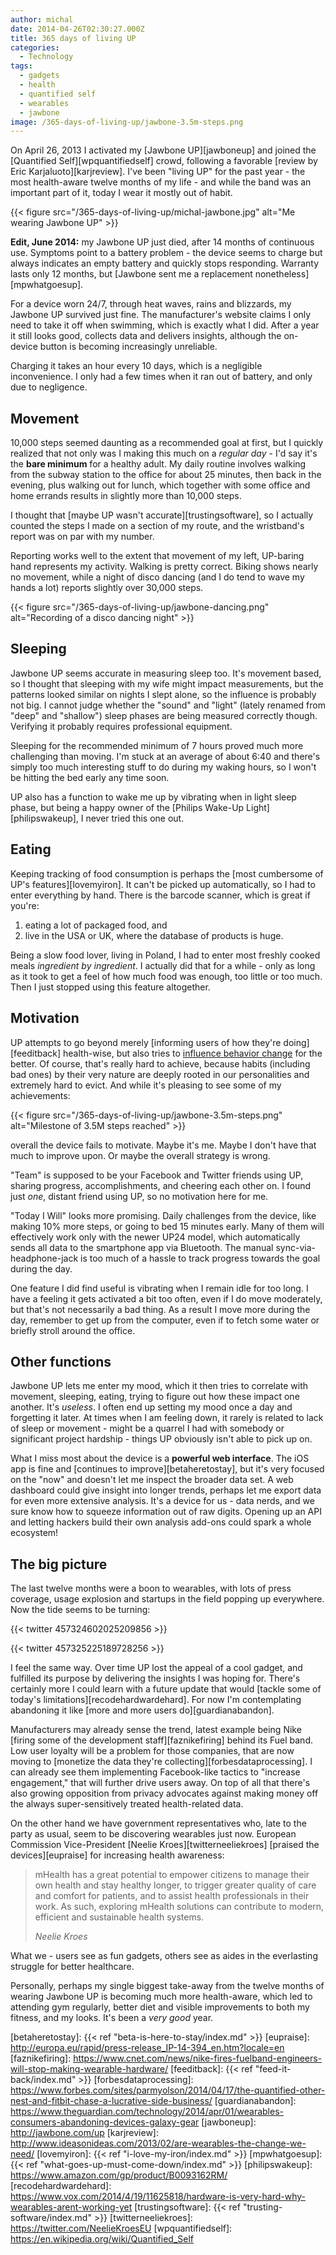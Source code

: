 ```yaml
---
author: michal
date: 2014-04-26T02:30:27.000Z
title: 365 days of living UP
categories:
  - Technology
tags:
  - gadgets
  - health
  - quantified self
  - wearables
  - jawbone
image: /365-days-of-living-up/jawbone-3.5m-steps.png
---
```


On April 26, 2013 I activated my [Jawbone UP][jawboneup] and joined the [Quantified Self][wpquantifiedself] crowd, following a favorable [review by Eric Karjaluoto][karjreview]. I've been "living UP" for the past year - the most health-aware twelve months of my life - and while the band was an important part of it, today I wear it mostly out of habit.

<!--more-->

{{< figure src="/365-days-of-living-up/michal-jawbone.jpg" alt="Me wearing Jawbone UP" >}}

__Edit, June 2014:__ my Jawbone UP just died, after 14 months of continuous use. Symptoms point to a battery problem - the device seems to charge but always indicates an empty battery and quickly stops responding. Warranty lasts only 12 months, but [Jawbone sent me a replacement nonetheless][mpwhatgoesup].

For a device worn 24/7, through heat waves, rains and blizzards, my Jawbone UP survived just fine. The manufacturer's website claims I only need to take it off when swimming, which is exactly what I did. After a year it still looks good, collects data and delivers insights, although the on-device button is becoming increasingly unreliable.

Charging it takes an hour every 10 days, which is a negligible inconvenience. I only had a few times when it ran out of battery, and only due to negligence.

## Movement

10,000 steps seemed daunting as a recommended goal at first, but I quickly realized that not only was I making this much on a _regular day_ - I'd say it's the __bare minimum__ for a healthy adult. My daily routine involves walking from the subway station to the office for about 25 minutes, then back in the evening, plus walking out for lunch, which together with some office and home errands results in slightly more than 10,000 steps.

I thought that [maybe UP wasn't accurate][trustingsoftware], so I actually counted the steps I made on a section of my route, and the wristband's report was on par with my number.

Reporting works well to the extent that movement of my left, UP-baring hand represents my activity. Walking is pretty correct. Biking shows nearly no movement, while a night of disco dancing (and I do tend to wave my hands a lot) reports slightly over 30,000 steps.

{{< figure src="/365-days-of-living-up/jawbone-dancing.png" alt="Recording of a disco dancing night" >}}

## Sleeping

Jawbone UP seems accurate in measuring sleep too. It's movement based, so I thought that sleeping with my wife might impact measurements, but the patterns looked similar on nights I slept alone, so the influence is probably not big. I cannot judge whether the "sound" and "light" (lately renamed from "deep" and "shallow") sleep phases are being measured correctly though. Verifying it probably requires professional equipment.

Sleeping for the recommended minimum of 7 hours proved much more challenging than moving. I'm stuck at an average of about 6:40 and there's simply too much interesting stuff to do during my waking hours, so I won't be hitting the bed early any time soon.

UP also has a function to wake me up by vibrating when in light sleep phase, but being a happy owner of the [Philips Wake-Up Light][philipswakeup], I never tried this one out.

## Eating

Keeping tracking of food consumption is perhaps the [most cumbersome of UP's features][lovemyiron]. It can't be picked up automatically, so I had to enter everything by hand. There is the barcode scanner, which is great if you're:

1. eating a lot of packaged food, and
2. live in the USA or UK, where the database of products is huge.

Being a slow food lover, living in Poland, I had to enter most freshly cooked meals _ingredient by ingredient_. I actually did that for a while - only as long as it took to get a feel of how much food was enough, too little or too much. Then I just stopped using this feature altogether.

## Motivation

UP attempts to go beyond merely [informing users of how they're doing][feeditback] health-wise, but also tries to [influence behavior change][amazondesignbehavior] for the better. Of course, that's really hard to achieve, because habits (including bad ones) by their very nature are deeply rooted in our personalities and extremely hard to evict. And while it's pleasing to see some of my achievements:

{{< figure src="/365-days-of-living-up/jawbone-3.5m-steps.png" alt="Milestone of 3.5M steps reached" >}}

overall the device fails to motivate. Maybe it's me. Maybe I don't have that much to improve upon. Or maybe the overall strategy is wrong.

"Team" is supposed to be your Facebook and Twitter friends using UP, sharing progress, accomplishments, and cheering each other on. I found just _one_, distant friend using UP, so no motivation here for me.

"Today I Will" looks more promising. Daily challenges from the device, like making 10% more steps, or going to bed 15 minutes early. Many of them will effectively work only with the newer UP24 model, which automatically sends all data to the smartphone app via Bluetooth. The manual sync-via-headphone-jack is too much of a hassle to track progress towards the goal during the day.

One feature I did find useful is vibrating when I remain idle for too long. I have a feeling it gets activated a bit too often, even if I do move moderately, but that's not necessarily a bad thing. As a result I move more during the day, remember to get up from the computer, even if to fetch some water or briefly stroll around the office.

## Other functions

Jawbone UP lets me enter my mood, which it then tries to correlate with movement, sleeping, eating, trying to figure out how these impact one another. It's _useless_. I often end up setting my mood once a day and forgetting it later. At times when I am feeling down, it rarely is related to lack of sleep or movement - might be a quarrel I had with somebody or significant project hardship - things UP obviously isn't able to pick up on.

What I miss most about the device is a __powerful web interface__. The iOS app is fine and [continues to improve][betaheretostay], but it's very focused on the "now" and doesn't let me inspect the broader data set. A web dashboard could give insight into longer trends, perhaps let me export data for even more extensive analysis. It's a device for us - data nerds, and we sure know how to squeeze information out of raw digits. Opening up an API and letting hackers build their own analysis add-ons could spark a whole ecosystem!

## The big picture

The last twelve months were a boon to wearables, with lots of press coverage, usage explosion and startups in the field popping up everywhere. Now the tide seems to be turning:

{{< twitter 457324602025209856 >}}

{{< twitter 457325225189728256 >}}

I feel the same way. Over time UP lost the appeal of a cool gadget, and fulfilled its purpose by delivering the insights I was hoping for. There's certainly more I could learn with a future update that would [tackle some of today's limitations][recodehardwardehard]. For now I'm contemplating abandoning it like [more and more users do][guardianabandon].

Manufacturers may already sense the trend, latest example being Nike [firing some of the development staff][faznikefiring] behind its Fuel band. Low user loyalty will be a problem for those companies, that are now moving to [monetize the data they're collecting][forbesdataprocessing]. I can already see them implementing Facebook-like tactics to "increase engagement," that will further drive users away. On top of all that there's also growing opposition from privacy advocates against making money off the always super-sensitively treated health-related data.

On the other hand we have government representatives who, late to the party as usual, seem to be discovering wearables just now. European Commission Vice-President [Neelie Kroes][twitterneeliekroes] [praised the devices][eupraise] for increasing health awareness:

> mHealth has a great potential to empower citizens to manage their own health and stay healthy longer, to trigger greater quality of care and comfort for patients, and to assist health professionals in their work. As such, exploring mHealth solutions can contribute to modern, efficient and sustainable health systems.
>
> <cite>Neelie Kroes</cite>

What we - users see as fun gadgets, others see as aides in the everlasting struggle for better healthcare.

Personally, perhaps my single biggest take-away from the twelve months of wearing Jawbone UP is becoming much more health-aware, which led to attending gym regularly, better diet and visible improvements to both my fitness, and my looks. It's been a _very good_ year.

[amazondesignbehavior]: https://www.amazon.com/gp/product/1449367623/
[betaheretostay]: {{< ref "beta-is-here-to-stay/index.md" >}}
[eupraise]: http://europa.eu/rapid/press-release_IP-14-394_en.htm?locale=en
[faznikefiring]: https://www.cnet.com/news/nike-fires-fuelband-engineers-will-stop-making-wearable-hardware/
[feeditback]: {{< ref "feed-it-back/index.md" >}}
[forbesdataprocessing]: https://www.forbes.com/sites/parmyolson/2014/04/17/the-quantified-other-nest-and-fitbit-chase-a-lucrative-side-business/
[guardianabandon]: https://www.theguardian.com/technology/2014/apr/01/wearables-consumers-abandoning-devices-galaxy-gear
[jawboneup]: http://jawbone.com/up
[karjreview]: http://www.ideasonideas.com/2013/02/are-wearables-the-change-we-need/
[lovemyiron]: {{< ref "i-love-my-iron/index.md" >}}
[mpwhatgoesup]: {{< ref "what-goes-up-must-come-down/index.md" >}}
[philipswakeup]: https://www.amazon.com/gp/product/B0093162RM/
[recodehardwardehard]: https://www.vox.com/2014/4/19/11625818/hardware-is-very-hard-why-wearables-arent-working-yet
[trustingsoftware]: {{< ref "trusting-software/index.md" >}}
[twitterneeliekroes]: https://twitter.com/NeelieKroesEU
[wpquantifiedself]: https://en.wikipedia.org/wiki/Quantified_Self

